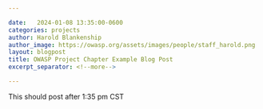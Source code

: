 ```yaml
---

date:   2024-01-08 13:35:00-0600
categories: projects
author: Harold Blankenship
author_image: https://owasp.org/assets/images/people/staff_harold.png
layout: blogpost
title: OWASP Project Chapter Example Blog Post
excerpt_separator: <!--more-->

---
```



This should post after 1:35 pm CST